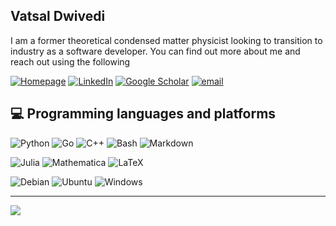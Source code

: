 ## Vatsal Dwivedi

I am a former theoretical condensed matter physicist looking to transition to industry as a software developer. You can find out more about me and reach out using the following

[![Homepage](https://img.shields.io/badge/Homepage-000000.svg?style=for-the-badge&logo=homepage&logoColor=white)](https://sites.google.com/view/vdwivedi/home) 
[![LinkedIn](https://custom-icon-badges.demolab.com/badge/LinkedIn-0A66C2?style=for-the-badge&logo=linkedin-white&logoColor=white)](https://www.linkedin.com/in/vatsal-dwivedi-93088975/) 
[![Google Scholar](https://img.shields.io/badge/Google%20Scholar-%230077B5.svg?style=for-the-badge&logo=googlescholar&logoColor=white)](https://scholar.google.com/citations?user=JfJcIsYAAAAJ&hl=en) 
[![email](https://img.shields.io/badge/Gmail-D14836?style=for-the-badge&logo=gmail&logoColor=white)](mailto:vatsal.iit@gmail.com) 

## 💻 Programming languages and platforms

![Python](https://img.shields.io/badge/python-3670A0?style=for-the-badge&logo=python&logoColor=ffdd54) 
![Go](https://img.shields.io/badge/go-%2300ADD8.svg?style=for-the-badge&logo=go&logoColor=white)
![C++](https://img.shields.io/badge/c++-%2300599C.svg?style=for-the-badge&logo=c%2B%2B&logoColor=white) 
![Bash](https://img.shields.io/badge/Bash-4EAA25?style=for-the-badge&logo=gnubash&logoColor=fff)
![Markdown](https://img.shields.io/badge/markdown-%23000000.svg?style=for-the-badge&logo=markdown&logoColor=white) 

![Julia](https://img.shields.io/badge/-Julia-9558B2?style=for-the-badge&logo=julia&logoColor=white) 
![Mathematica](https://img.shields.io/badge/-Mathematica-de0900?style=for-the-badge&logo=wolframmathematica&logoColor=white)
![LaTeX](https://img.shields.io/badge/-LaTeX-000000?style=for-the-badge&logo=latex&logoColor=white) 


![Debian](https://img.shields.io/badge/Debian-A81D33?style=for-the-badge&logo=debian&logoColor=fff)
![Ubuntu](https://img.shields.io/badge/Ubuntu-E95420?style=for-the-badge&logo=ubuntu&logoColor=white)
![Windows](https://custom-icon-badges.demolab.com/badge/Windows-0078D6?style=for-the-badge&logo=windows11&logoColor=white)


---
[![](https://visitcount.itsvg.in/api?id=vdwivedi190&icon=0&color=0)](https://visitcount.itsvg.in)

<!-- Proudly created with GPRM ( https://gprm.itsvg.in ) -->
<!--
**vdwivedi190/vdwivedi190** is a ✨ _special_ ✨ repository because its `README.md` (this file) appears on your GitHub profile.

Here are some ideas to get you started:

- 🔭 I’m currently working on ...
- 🌱 I’m currently learning ...
- 👯 I’m looking to collaborate on ...
- 🤔 I’m looking for help with ...
- 💬 Ask me about ...
- 📫 How to reach me: ...
- 😄 Pronouns: ...
- ⚡ Fun fact: ...

# 📊 GitHub Stats:
![](https://github-readme-stats.vercel.app/api?username=vdwivedi190&theme=dark&hide_border=true&include_all_commits=true&count_private=false)<br/>
![](https://nirzak-streak-stats.vercel.app/?user=vdwivedi190&theme=dark&hide_border=true)<br/>
![](https://github-readme-stats.vercel.app/api/top-langs/?username=vdwivedi190&theme=dark&hide_border=true&include_all_commits=true&count_private=false&layout=compact)

-->
